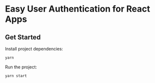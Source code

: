#   Easy User Authentication for React Apps

## Get Started

Install project dependencies:

```bash
yarn
```

Run the project:

```bash
yarn start
```